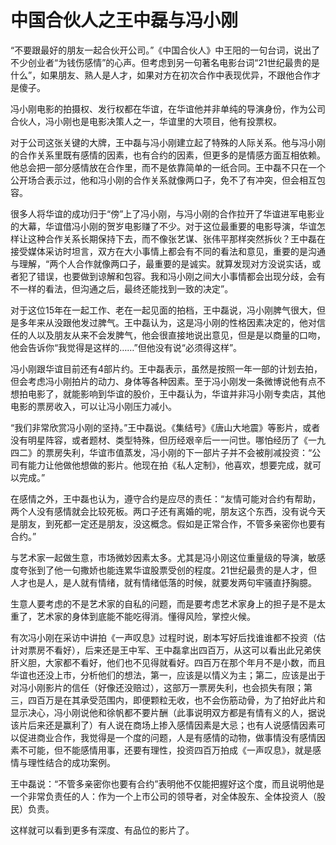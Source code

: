 # 中国合伙人之王中磊与冯小刚

“不要跟最好的朋友一起合伙开公司。”《中国合伙人》中王阳的一句台词，说出了不少创业者“为钱伤感情”的心声。但考虑到另一句著名电影台词“21世纪最贵的是什么”，如果朋友、熟人是人才，如果对方在初次合作中表现优异，不跟他合作才是傻子。 

冯小刚电影的拍摄权、发行权都在华谊，在华谊他并非单纯的导演身份，作为公司合伙人，冯小刚也是电影决策人之一，华谊里的大项目，他有投票权。 

对于公司这张关键的大牌，王中磊与冯小刚建立起了特殊的人际关系。他与冯小刚的合作关系里既有感情的因素，也有合约的因素，但更多的是情感方面互相依赖。他总会把一部分感情放在合作里，而不是依靠简单的一纸合同。王中磊不只在一个公开场合表示过，他和冯小刚的合作关系就像两口子，免不了有冲突，但会相互包容。 

很多人将华谊的成功归于“傍”上了冯小刚，与冯小刚的合作拉开了华谊进军电影业的大幕，华谊借冯小刚的贺岁电影赚了不少。对于这位最重要的电影导演，华谊怎样让这种合作关系长期保持下去，而不像张艺谋、张伟平那样突然拆伙？王中磊在接受媒体采访时坦言，双方在大小事情上都会有不同的看法和意见，重要的是沟通与理解，“两个人合作就像两口子，最重要的是诚实。就算发现对方没说实话，或者犯了错误，也要做到谅解和包容。我和冯小刚之间大小事情都会出现分歧，会有不一样的看法，但沟通之后，最终还能找到一致的决定”。 

对于这位15年在一起工作、老在一起见面的拍档，王中磊说，冯小刚脾气很大，但是多年来从没跟他发过脾气。王中磊认为，这是冯小刚的性格因素决定的，他对信任的人以及朋友从来不会发脾气，他会很直接地说出意见，但是是以商量的口吻，他会告诉你“我觉得是这样的……”但他没有说“必须得这样”。 

冯小刚跟华谊目前还有4部片约。王中磊表示，虽然是按照一年一部的计划去拍，但会考虑冯小刚拍片的动力、身体等各种因素。至于冯小刚发一条微博说他有点不想拍电影了，就能影响到华谊的股价，王中磊认为，华谊并非冯小刚专卖店，其他电影的票房收入，可以让冯小刚压力减小。 

“我们非常欣赏冯小刚的坚持。”王中磊说。《集结号》《唐山大地震》等影片，或者没有明星阵容，或者题材、类型特殊，但历经艰辛后一一问世。哪怕经历了《一九四二》的票房失利，华谊市值蒸发，冯小刚的下一部片子并不会被削减投资：“公司有能力让他做他想做的影片。他现在拍《私人定制》，他喜欢，想要完成，就可以完成。” 

在感情之外，王中磊也认为，遵守合约是应尽的责任：“友情可能对合约有帮助，两个人没有感情就会比较死板。两口子还有离婚的呢，朋友这个东西，没有说今天是朋友，到死都一定还是朋友，没这概念。假如是正常合作，不管多亲密你也要有合约。” 

与艺术家一起做生意，市场微妙因素太多。尤其是冯小刚这位重量级的导演，敏感度夸张到了他一句撒娇也能连累华谊股票受创的程度。21世纪最贵的是人才，但人才也是人，是人就有情绪，就有情绪低落的时候，就要发两句牢骚直抒胸臆。 

生意人要考虑的不是艺术家的自私的问题，而是要考虑艺术家身上的担子是不是太重了，艺术家的身体到底能不能吃得消。懂得风险，掌控火候。 

有次冯小刚在采访中讲拍《一声叹息》过程时说，剧本写好后找谁谁都不投资（估计对票房不看好），后来还是王中军、王中磊拿出四百万，从这可以看出此兄弟侠肝义胆，大家都不看好，他们也不见得就看好。四百万在那个年月不是小数，而且华谊也还没上市，分析他们的想法，第一，应该是以情义为主；第二，应该是出于对冯小刚影片的信任（好像还没赔过），这部万一票房失利，也会损失有限；第三，四百万是在其承受范围内，即便颗粒无收，也不会伤筋动骨，为了拍好此片和显示决心，冯小刚说他和徐帆都不要片酬（此事说明双方都是有情有义的人，据说该片后来还是赢利了）有人说在商场上掺入感情因素是大忌；也有人说感情因素可以促进商业合作，我觉得是一个度的问题，人是有感情的动物，做事情没有感情因素不可能，但不能感情用事，还要有理性，投资四百万拍成《一声叹息》，就是感情与理性结合的成功案例。 

王中磊说：“不管多亲密你也要有合约”表明他不仅能把握好这个度，而且说明他是一个非常负责任的人：作为一个上市公司的领导者，对全体股东、全体投资人（股民）负责。 

这样就可以看到更多有深度、有品位的影片了。